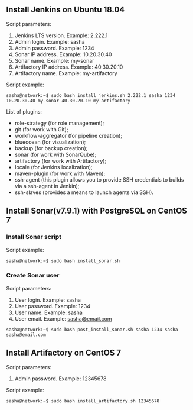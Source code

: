 ## Install Jenkins on Ubuntu 18.04

Script parameters:
1) Jenkins LTS version. Example: 2.222.1
2) Admin login. Example: sasha
3) Admin password. Example: 1234
4) Sonar IP address. Example: 10.20.30.40
5) Sonar name. Example: my-sonar
6) Artifactory IP address. Example: 40.30.20.10
7) Artifactory name. Example: my-artifactory

Script example:

```
sasha@network:~$ sudo bash install_jenkins.sh 2.222.1 sasha 1234 10.20.30.40 my-sonar 40.30.20.10 my-artifactory
```
List of plugins:
- role-strategy (for role management);
- git (for work with Git);
- workflow-aggregator (for pipeline creation);
- blueocean (for visualization);
- backup (for backup creation);
- sonar (for work with SonarQube);
- artifactory (for work with Artifactory);
- locale (for Jenkins localization);
- maven-plugin (for work with Maven);
- ssh-agent (this plugin allows you to provide SSH credentials to builds via a ssh-agent in Jenkin);
- ssh-slaves (provides a means to launch agents via SSH).
## Install Sonar(v7.9.1) with PostgreSQL on CentOS 7
### Install Sonar script<br>
Script example:
```
sasha@network:~$ sudo bash install_sonar.sh
```
### Create Sonar user<br>
Script parameters:
1) User login. Example: sasha
2) User password. Example: 1234
3) User name. Example: sasha
4) User email. Example: sasha@email.com
```
sasha@network:~$ sudo bash post_install_sonar.sh sasha 1234 sasha sasha@email.com
```
## Install Artifactory on CentOS 7
Script parameters:
1) Admin password. Example: 12345678

Script example:
```
sasha@network:~$ sudo bash install_artifactory.sh 12345678
```
